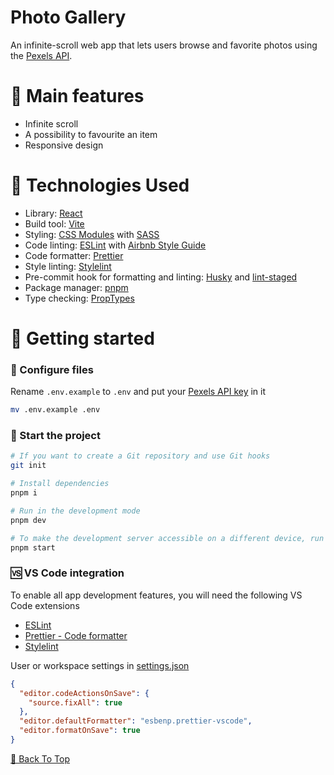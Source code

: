 # Photo Gallery

An infinite-scroll web app that lets users browse and favorite photos using the [Pexels API](https://www.pexels.com/api/).

# 🎨 Main features

- Infinite scroll
- A possibility to favourite an item
- Responsive design

# 🔧 Technologies Used

- Library: [React](https://reactjs.org/)
- Build tool: [Vite](https://vitejs.dev/)
- Styling: [CSS Modules](https://github.com/css-modules/css-modules/) with [SASS](https://sass-lang.com/)
- Code linting: [ESLint](https://eslint.org/) with [Airbnb Style Guide](https://airbnb.io/javascript/react/)
- Code formatter: [Prettier](https://prettier.io/)
- Style linting: [Stylelint](https://stylelint.io/)
- Pre-commit hook for formatting and linting: [Husky](https://typicode.github.io/husky/) and [lint-staged](https://github.com/okonet/lint-staged/)
- Package manager: [pnpm](https://pnpm.io/)
- Type checking: [PropTypes](https://github.com/facebook/prop-types/)

# 🚀 Getting started

### 🔨 Configure files

Rename `.env.example` to `.env` and put your [Pexels API key](https://www.pexels.com/api/new/) in it

```bash
mv .env.example .env
```

### 🎈 Start the project

```bash
# If you want to create a Git repository and use Git hooks
git init

# Install dependencies
pnpm i

# Run in the development mode
pnpm dev

# To make the development server accessible on a different device, run
pnpm start

```

### 🆚 VS Code integration

To enable all app development features, you will need the following VS Code extensions

- [ESLint](https://marketplace.visualstudio.com/items?itemName=dbaeumer.vscode-eslint)
- [Prettier - Code formatter](https://marketplace.visualstudio.com/items?itemName=esbenp.prettier-vscode)
- [Stylelint](https://marketplace.visualstudio.com/items?itemName=stylelint.vscode-stylelint)

User or workspace settings in [settings.json](https://code.visualstudio.com/docs/getstarted/settings)

```json
{
  "editor.codeActionsOnSave": {
    "source.fixAll": true
  },
  "editor.defaultFormatter": "esbenp.prettier-vscode",
  "editor.formatOnSave": true
}
```

[🔼 Back To Top](#top)
